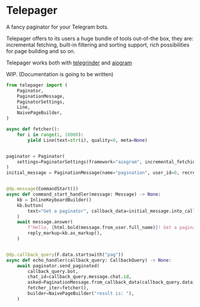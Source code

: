 # Telepager

A fancy paginator for your Telegram bots.

Telepager offers to its users a huge bundle of tools out-of-the box, they are: incremental fetching, built-in filtering and sorting support, rich possibilities for page building and so on.

Telepager works both with [telegrinder](https://github.com/timoniq/telegrinder) and [aiogram](https://github.com/aiogram/aiogram)


WIP.
(Documentation is going to be written)


```python
from telepager import (
    Paginator,
    PaginationMessage,
    PaginatorSettings,
    Line,
    NaivePageBuilder,
)

async def fetcher():
    for i in range(1, 10000):
        yield Line(text=str(i), quality=0, meta=None)


paginator = Paginator(
    settings=PaginatorSettings(framework="aiogram", incremental_fetching=True)
)
initial_message = PaginationMessage(name="pagination", user_id=0, recreate_record=True)


@dp.message(CommandStart())
async def command_start_handler(message: Message) -> None:
    kb = InlineKeyboardBuilder()
    kb.button(
        text="Get a paginator", callback_data=initial_message.into_callback_data()
    )
    await message.answer(
        f"Hello, {html.bold(message.from_user.full_name)}! Get a paginator!",
        reply_markup=kb.as_markup(),
    )


@dp.callback_query(F.data.startswith("pag"))
async def echo_handler(callback_query: CallbackQuery) -> None:
    await paginator.send_paginated(
        callback_query.bot,
        chat_id=callback_query.message.chat.id,
        asked=PaginationMessage.from_callback_data(callback_query.data),
        fetcher_iter=fetcher(),
        builder=NaivePageBuilder("result is: "),
    )
```

